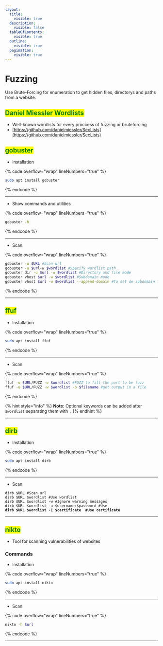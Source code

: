 ```yaml
---
layout:
  title:
    visible: true
  description:
    visible: false
  tableOfContents:
    visible: true
  outline:
    visible: true
  pagination:
    visible: true
---
```


# Fuzzing

Use Brute-Forcing for enumeration to get hidden files, directorys and paths from a website.

## <mark style="color:green;">Daniel Miessler Wordlists</mark>

* Well-known wordlists for every proccess of fuzzing or bruteforcing
* [https://github.com/danielmiessler/SecLists](https://github.com/danielmiessler/SecLists)



## <mark style="color:green;">gobuster</mark>

* Installation

{% code overflow="wrap" lineNumbers="true" %}
```bash
sudo apt install gobuster
```
{% endcode %}

***

* Show commands and utilities

{% code overflow="wrap" lineNumbers="true" %}
```bash
gobuster -h
```
{% endcode %}

***

* Scan

{% code overflow="wrap" lineNumbers="true" %}
```bash
gobuster -u $URL #Scan url
gobuster -u $url-w $wordlist #Specify wordlist path
gobuster dir -u $url -w $wordlist #Directory and file mode
gobuster vhost $url -w $wordlist #Subdomain mode
gobuster vhost $url -w $wordlist --append-domain #To set de subdomain first
```
{% endcode %}

***

##

## <mark style="color:green;">ffuf</mark>

* Installation

{% code overflow="wrap" lineNumbers="true" %}
```bash
sudo apt install ffuf
```
{% endcode %}

***

* Scan

{% code overflow="wrap" lineNumbers="true" %}
```bash
ffuf -u $URL/FUZZ -w $wordlist #FUZZ to fill the part to be fuzz
ffuf -u $URL/FUZZ -w $wordlist -o $filename #get output in a file
```
{% endcode %}

{% hint style="info" %}
**Note:** Optional keywords can be added after `$wordlist` separating them with `,`&#x20;
{% endhint %}

***

##

## <mark style="color:green;">dirb</mark>

* Installation

{% code overflow="wrap" lineNumbers="true" %}
```bash
sudo apt install dirb
```
{% endcode %}

***

* Scan

<pre class="language-bash" data-overflow="wrap" data-line-numbers><code class="lang-bash">dirb $URL #Scan url
dirb $URL $wordlist #Use wordlist
dirb $URL $wordlist -w #Ignore warning messages
dirb $URL $wordlist -u $username:$password #Use 
<strong>dirb $URL $wordlist -E $certificate  #Use certificate
</strong></code></pre>

***



## <mark style="color:green;">nikto</mark>

* Tool for scanning vulnerabilities of websites

### Commands

* Installation

{% code overflow="wrap" lineNumbers="true" %}
```bash
sudo apt install nikto
```
{% endcode %}

***

* Scan

{% code overflow="wrap" lineNumbers="true" %}
```bash
nikto -h $url
```
{% endcode %}

***

